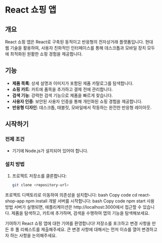 # React 쇼핑 앱

## 개요

React 쇼핑 앱은 React로 구축된 동적이고 반응형의 전자상거래 플랫폼입니다. 현대 웹 기술을 활용하여, 사용자 친화적인 인터페이스를 통해 데스크톱과 모바일 장치 모두에 최적화된 원활한 쇼핑 경험을 제공합니다.

## 기능

- **제품 목록**: 상세 설명과 이미지가 포함된 제품 카탈로그를 탐색합니다.
- **쇼핑 카트**: 카트에 품목을 추가하고 결제 전에 관리합니다.
- **검색 기능**: 강력한 검색 기능으로 제품을 빠르게 찾습니다.
- **사용자 인증**: 보안된 사용자 인증을 통해 개인화된 쇼핑 경험을 제공합니다.
- **반응형 디자인**: 데스크톱, 태블릿, 모바일에서 작동하는 완전한 반응형 레이아웃.

## 시작하기

### 전제 조건

- 기기에 Node.js가 설치되어 있어야 합니다.

### 설치 방법

1. 프로젝트 저장소를 클론합니다:
   ```bash
   git clone <repository-url>
프로젝트 디렉토리로 이동하여 의존성을 설치합니다:
bash
Copy code
cd react-shop-app
npm install
개발 서버를 시작합니다:
bash
Copy code
npm start
사용 방법
서버가 실행되면, 애플리케이션은 http://localhost:3000에서 접근할 수 있습니다. 제품을 탐색하고, 카트에 추가하며, 검색을 수행하여 앱의 기능을 탐색해보세요.

기여하기
React 쇼핑 앱에 대한 기여를 환영합니다! 저장소를 포크하고 변경 사항을 만든 후 풀 리퀘스트를 제출해주세요. 큰 변경 사항에 대해서는 먼저 이슈를 열어 변경하고자 하는 사항을 논의해주세요.
